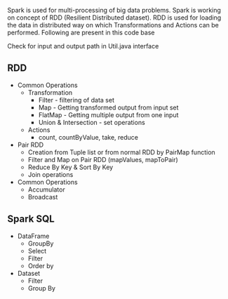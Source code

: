 Spark is used for multi-processing of big data problems. Spark is working on concept of RDD (Resilient Distributed dataset).
RDD is used for loading the data in distributed way on which Transformations and Actions can be performed. Following are present in this code base

Check for input and output path in Util.java interface

## RDD
* Common Operations
    * Transformation
        * Filter - filtering of data set
        * Map - Getting transformed output from input set
        * FlatMap - Getting multiple output from one input
        * Union & Intersection - set operations
    * Actions
        * count, countByValue, take, reduce
* Pair RDD
    * Creation from Tuple list or from normal RDD by PairMap function  
    * Filter and Map on Pair RDD (mapValues, mapToPair)
    * Reduce By Key & Sort By Key
    * Join operations
* Common Operations
    * Accumulator
    * Broadcast    

    
## Spark SQL
* DataFrame 
    * GroupBy
    * Select
    * Filter
    * Order by
* Dataset
    * Filter
    * Group By    
       